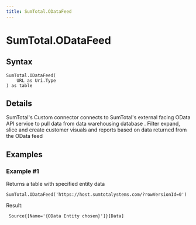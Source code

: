 ```yaml
---
title: SumTotal.ODataFeed
---
```


# SumTotal.ODataFeed



## Syntax

```powerquery
SumTotal.ODataFeed(
    URL as Uri.Type
) as table
```


## Details

SumTotal's Custom connector connects to SumTotal's external facing OData API service to pull data from data warehousing database . Filter expand, slice and create customer visuals and reports based on data returned from the OData feed


## Examples

### Example #1 
Returns a table with specified entity data
```powerquery
SumTotal.ODataFeed('https://host.sumtotalystems.com/?rowVersionId=0')
```

Result: 
```powerquery
 Source{[Name='{OData Entity chosen}']}[Data]
```



